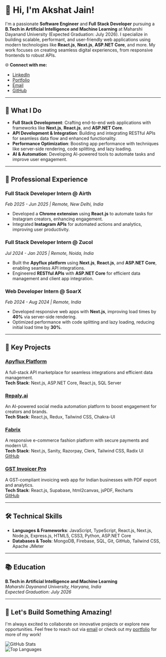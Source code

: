 # 👋 Hi, I'm Akshat Jain!

I'm a passionate **Software Engineer** and **Full Stack Developer** pursuing a **B.Tech in Artificial Intelligence and Machine Learning** at Maharshi Dayanand University (Expected Graduation: July 2026). I specialize in building scalable, performant, and user-friendly web applications using modern technologies like **React.js**, **Next.js**, **ASP.NET Core**, and more. My work focuses on creating seamless digital experiences, from responsive frontends to robust APIs.

🌐 **Connect with me:**  
- [LinkedIn](https://www.linkedin.com/in/akshat-jain-264810276/)  
- [Portfolio](https://portfolio-website-blue-tau-17.vercel.app/)  
- [Email](mailto:akshatjain481@gmail.com)  
- [GitHub](https://github.com/Akshat.Jain481)

---

## 🚀 What I Do

- **Full Stack Development**: Crafting end-to-end web applications with frameworks like **Next.js**, **React.js**, and **ASP.NET Core**.  
- **API Development & Integration**: Building and integrating RESTful APIs for seamless data flow and enhanced functionality.  
- **Performance Optimization**: Boosting app performance with techniques like server-side rendering, code splitting, and lazy loading.  
- **AI & Automation**: Developing AI-powered tools to automate tasks and improve user engagement.

---

## 💼 Professional Experience

### Full Stack Developer Intern @ Airth  
*Feb 2025 - Jun 2025 | Remote, New Delhi, India*  
- Developed a **Chrome extension** using **React.js** to automate tasks for Instagram creators, enhancing engagement.  
- Integrated **Instagram APIs** for automated actions and analytics, improving user productivity.

### Full Stack Developer Intern @ Zucol  
*Jul 2024 - Jan 2025 | Remote, Noida, India*  
- Built the **Apyflux platform** using **Next.js**, **React.js**, and **ASP.NET Core**, enabling seamless API integrations.  
- Engineered **RESTful APIs** with **ASP.NET Core** for efficient data management and client app integration.

### Web Developer Intern @ SoarX  
*Feb 2024 - Aug 2024 | Remote, India*  
- Developed responsive web apps with **Next.js**, improving load times by **40%** via server-side rendering.  
- Optimized performance with code splitting and lazy loading, reducing initial load time by **30%**.

---

## 🌟 Key Projects

### [Apyflux Platform](https://www.apyflux.com/)  
A full-stack API marketplace for seamless integrations and efficient data management.  
**Tech Stack**: Next.js, ASP.NET Core, React.js, SQL Server

### [Repaly.ai](https://www.repaly.ai/)  
An AI-powered social media automation platform to boost engagement for creators and brands.  
**Tech Stack**: React.js, Redux, Tailwind CSS, Chakra-UI

### [Fabrix](https://fabrix-eight.vercel.app/)  
A responsive e-commerce fashion platform with secure payments and modern UI.  
**Tech Stack**: Next.js, Sanity, Razorpay, Clerk, Tailwind CSS, Radix UI  
[GitHub](https://github.com/Akshat.Jain481/fabrix)

### [GST Invoicer Pro](https://gstinvoicer-pro.vercel.app/)  
A GST-compliant invoicing web app for Indian businesses with PDF export and analytics.  
**Tech Stack**: React.js, Supabase, html2canvas, jsPDF, Recharts  
[GitHub](https://github.com/Akshat.Jain481/gstinvoicer-pro)

---

## 🛠️ Technical Skills

- **Languages & Frameworks**: JavaScript, TypeScript, React.js, Next.js, Node.js, Express.js, HTML5, CSS3, Python, ASP.NET Core  
- **Databases & Tools**: MongoDB, Firebase, SQL, Git, GitHub, Tailwind CSS, Apache JMeter  

---

## 📚 Education

**B.Tech in Artificial Intelligence and Machine Learning**  
*Maharshi Dayanand University, Haryana, India*  
*Expected Graduation: July 2026*

---

## 🌈 Let's Build Something Amazing!

I'm always excited to collaborate on innovative projects or explore new opportunities. Feel free to reach out via [email](mailto:akshatjain481@gmail.com) or check out my [portfolio](https://portfolio-website-blue-tau-17.vercel.app/) for more of my work!

![GitHub Stats](https://github-readme-stats.vercel.app/api?username=Akshat.Jain481&show_icons=true&theme=radical)  
![Top Languages](https://github-readme-stats.vercel.app/api/top-langs/?username=Akshat.Jain481&layout=compact&theme=radical)
